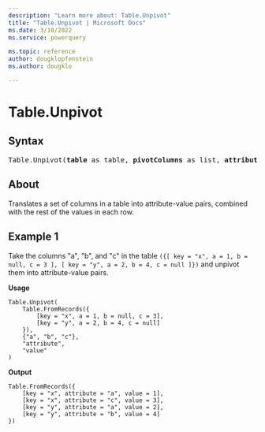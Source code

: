 ```yaml
---
description: "Learn more about: Table.Unpivot"
title: "Table.Unpivot | Microsoft Docs"
ms.date: 3/10/2022
ms.service: powerquery

ms.topic: reference
author: dougklopfenstein
ms.author: dougklo

---
```

# Table.Unpivot

## Syntax

<pre>
Table.Unpivot(<b>table</b> as table, <b>pivotColumns</b> as list, <b>attributeColumn</b> as text, <b>valueColumn</b> as text) as table
</pre>
  
## About

Translates a set of columns in a table into attribute-value pairs, combined with the rest of the values in each row.

## Example 1

Take the columns "a", "b", and "c" in the table `({[ key = "x", a = 1, b = null, c = 3 ], [ key = "y", a = 2, b = 4, c = null ]})` and unpivot them into attribute-value pairs.

**Usage**

```powerquery-m
Table.Unpivot(
    Table.FromRecords({
        [key = "x", a = 1, b = null, c = 3],
        [key = "y", a = 2, b = 4, c = null]
    }),
    {"a", "b", "c"},
    "attribute",
    "value"
)
```

**Output**

```powerquery-m
Table.FromRecords({
    [key = "x", attribute = "a", value = 1],
    [key = "x", attribute = "c", value = 3],
    [key = "y", attribute = "a", value = 2],
    [key = "y", attribute = "b", value = 4]
})
```
